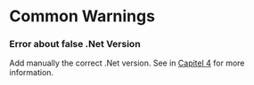 # Common Warnings

### Error about false .Net Version

Add manually the correct .Net version.
See in [Capitel 4](4_compiling.md#compiler-settings---runtime) for more information.
